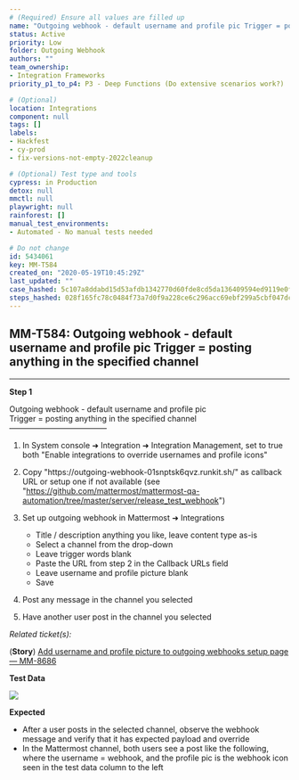 ```yaml
---
# (Required) Ensure all values are filled up
name: "Outgoing webhook - default username and profile pic Trigger = posting anything in the specified channel"
status: Active
priority: Low
folder: Outgoing Webhook
authors: ""
team_ownership: 
- Integration Frameworks
priority_p1_to_p4: P3 - Deep Functions (Do extensive scenarios work?)

# (Optional)
location: Integrations
component: null
tags: []
labels: 
- Hackfest
- cy-prod
- fix-versions-not-empty-2022cleanup

# (Optional) Test type and tools
cypress: in Production
detox: null
mmctl: null
playwright: null
rainforest: []
manual_test_environments: 
- Automated - No manual tests needed

# Do not change
id: 5434061
key: MM-T584
created_on: "2020-05-19T10:45:29Z"
last_updated: ""
case_hashed: 5c107a8ddabd15d53afdb1342770d60fde8cd5da136409594ed9119e0fba0d75d805b2209509057100d4f60e9f0b2657
steps_hashed: 028f165fc78c0484f73a7d0f9a228ce6c296acc69ebf299a5cbf047dcc54f8034331b01a8e023022ab179d03d711da0d
---
```


<!-- (Auto-generated) Based on frontmatter's "key" and "name" -->

## MM-T584: Outgoing webhook - default username and profile pic Trigger = posting anything in the specified channel

---

**Step 1**

Outgoing webhook - default username and profile pic\
Trigger = posting anything in the specified channel\
–––––––––––––––––––––––––

1. In System console ➜ Integration ➜ Integration Management, set to true both "Enable integrations to override usernames and profile icons"

2. Copy "https\://outgoing-webhook-01snptsk6qvz.runkit.sh/" as callback URL or setup one if not available (see "<https://github.com/mattermost/mattermost-qa-automation/tree/master/server/release_test_webhook>")

3. Set up outgoing webhook in Mattermost ➜ Integrations

   - Title / description anything you like, leave content type as-is
   - Select a channel from the drop-down
   - Leave trigger words blank
   - Paste the URL from step 2 in the Callback URLs field
   - Leave username and profile picture blank
   - Save

4. Post any message in the channel you selected

5. Have another user post in the channel you selected

_Related ticket(s):_

(**Story**) [Add username and profile picture to outgoing webhooks setup page — MM-8686](https://mattermost.atlassian.net/browse/MM-8686)

**Test Data**

![](https://smartbear-tm4j-prod-us-west-2-attachment-rich-text.s3.us-west-2.amazonaws.com/embedded-f3277290f945470c4add5d21ef3dc7ca7b74388fc7152bfb6b99ae58c66a95a8-1586334475181-Screen+Shot+2020-04-08+at+4.27.42+PM.png)

**Expected**

- After a user posts in the selected channel, observe the webhook message and verify that it has expected payload and override
- In the Mattermost channel, both users see a post like the following, where the username = webhook, and the profile pic is the webhook icon seen in the test data column to the left
